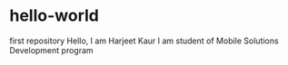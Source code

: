# hello-world
first repository
Hello, I am Harjeet Kaur
I am student of Mobile Solutions Development program
